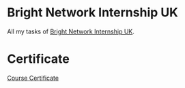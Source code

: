 # Bright Network Internship UK

All my tasks of [Bright Network Internship UK](https://www.brightnetwork.co.uk/internships/).
# Certificate

[Course Certificate](Certificate.pdf)
